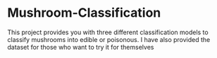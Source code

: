 # Mushroom-Classification
This project provides you with three different classification models to classify mushrooms into edible or poisonous.
I have also provided the dataset for those who want to try it for themselves
